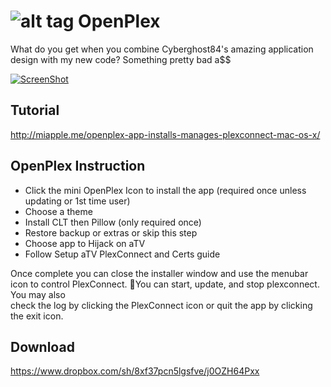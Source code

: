 ![alt tag](https://raw.githubusercontent.com/wahlmanj/OpenPlex/master/OpenPlexIcons/MenuIcon.png)   OpenPlex
========
What do you get when you combine Cyberghost84's amazing application design with my new code? Something pretty bad a$$

[![ScreenShot](https://raw.githubusercontent.com/wahlmanj/OpenPlex/master/OpenPlexIcons/OpenplexVid.png)](https://www.youtube.com/watch?feature=player_detailpage&v=NhyRDrESDa8)

## Tutorial

http://miapple.me/openplex-app-installs-manages-plexconnect-mac-os-x/

## OpenPlex Instruction

- Click the mini OpenPlex Icon to install the app
  (required once unless updating or 1st time user)
- Choose a theme
- Install CLT then Pillow (only required once)        
- Restore backup or extras or skip this step 
- Choose app to Hijack on aTV
- Follow Setup aTV PlexConnect and Certs guide

Once complete you can close the installer window and
use the menubar icon to control PlexConnect. You
can start, update, and stop plexconnect. You may also        
check the log by clicking the PlexConnect icon or quit
the app by clicking the exit icon.

## Download

https://www.dropbox.com/sh/8xf37pcn5lgsfve/j0OZH64Pxx
